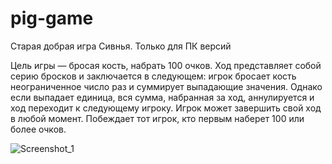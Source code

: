 # pig-game
Старая добрая игра Сивнья. Только для ПК версий

Цель игры — бросая кость, набрать 100 очков. Ход представляет собой серию бросков и заключается в следующем: игрок бросает кость неограниченное число раз и суммирует 
выпадающие значения. Однако если выпадает единица, вся сумма, набранная за ход, аннулируется и ход переходит к следующему игроку. Игрок может завершить свой ход в 
любой момент. Побеждает тот игрок, кто первым наберет 100 или более очков.

![Screenshot_1](https://user-images.githubusercontent.com/97765594/235610775-bf464023-dfe9-425b-8748-47e1fd06216e.png)
